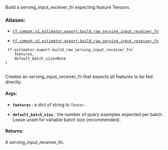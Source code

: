 Build a serving_input_receiver_fn expecting feature Tensors.



### Aliases:

- [ `tf.compat.v1.estimator.export.build_raw_serving_input_receiver_fn` ](/api_docs/python/tf/estimator/export/build_raw_serving_input_receiver_fn)

- [ `tf.compat.v2.estimator.export.build_raw_serving_input_receiver_fn` ](/api_docs/python/tf/estimator/export/build_raw_serving_input_receiver_fn)



```
 tf.estimator.export.build_raw_serving_input_receiver_fn(
    features,
    default_batch_size=None
)
 
```

Creates an serving_input_receiver_fn that expects all features to be fed
directly.



#### Args:

- **`features`** : a dict of string to  `Tensor` .

- **`default_batch_size`** : the number of query examples expected per batch.
Leave unset for variable batch size (recommended).



#### Returns:
A serving_input_receiver_fn.

